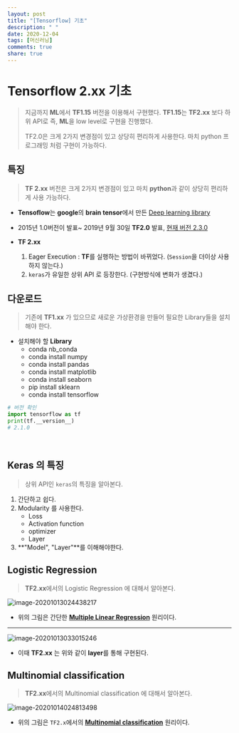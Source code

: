 ```yaml
---
layout: post
title: "[Tensorflow] 기초"
description: " "
date: 2020-12-04
tags: [머신러닝]
comments: true
share: true
---
```


# Tensorflow 2.xx 기초

> 지금까지 **ML**에서 **TF1.15** 버전을 이용해서 구현했다. **TF1.15**는 **TF2.xx** 보다 하위 API로 즉, **ML**을 low level로 구현을 진행했다.
>
> 
>
> TF2.0은 크게 2가지 변경점이 있고 상당히 편리하게 사용한다. 마치 python 프로그래밍 처럼 구현이 가능하다.

## 특징

> **TF 2.xx** 버전은 크게 2가지 변경점이 있고 마치 **python**과 같이 상당히 편리하게 사용 가능하다.

* **Tensoflow**는 **google**의 **brain tensor**에서 만든 <u>Deep learning library</u>

*  2015년 1.0버전이 발표~ 2019년 9월 30일 **TF2.0** 발표, <u>현재 버전 2.3.0</u>

* **TF 2.xx** 
  1. Eager Execution : **TF**를 실행하는 방법이 바뀌었다. (`Session`을 더이상 사용하지 않는다.)
  2. `keras`가 유일한 상위 API 로 등장한다. (구현방식에 변화가 생겼다.)



## 다운로드

> 기존에 **TF1.xx** 가 있으므로 새로운 가상환경을 만들어 필요한 Library들을 설치해야 한다.

* 설치해야 할 **Library**
  * conda nb_conda 
  * conda install numpy 
  * conda install pandas 
  * conda install matplotlib
  * conda install seaborn 
  * pip install  sklearn 
  * conda install tensorflow 


```python
# 버전 확인
import tensorflow as tf
print(tf.__version__)
# 2.1.0
```

​    

## Keras 의 특징

> 상위 API인 `keras`의 특징을 알아본다. 

1. 간단하고 쉽다.
2. Modularity 를 사용한다.
   * Loss
   * Activation function
   * optimizer
   * Layer
3. **"Model",  "Layer"**를 이해해야한다.



## Logistic Regression

> **TF2.xx**에서의 Logistic Regression 에 대해서 알아본다.

![image-20201013024438217](markdown-images/image-20201013024438217.png)

* 위의 그림은 간단한 <u>**Multiple Linear Regression**</u> 원리이다.

---------------------------------------------------------------------------------------------------------



![image-20201013033015246](markdown-images/image-20201013033015246.png)

* 이때 **TF2.xx** 는 위와 같이 **layer**를 통해 구현된다.



## Multinomial classification

> **TF2.xx**에서의 Multinomial classification  에 대해서 알아본다.



![image-20201014024813498](markdown-images/image-20201014024813498.png)



* 위의 그림은 `TF2.x`에서의  <u>**Multinomial classification**</u> 원리이다.


